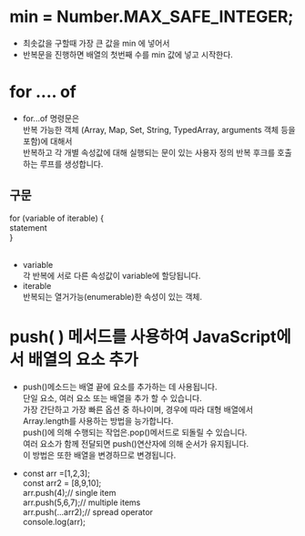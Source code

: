 # min = Number.MAX_SAFE_INTEGER;
- 최솟값을 구할때 가장 큰 값을 min 에 넣어서 
- 반복문을 진행하면 배열의 첫번째 수를 min 값에 넣고 시작한다.


# for .... of 
- for...of 명령문은 <br/>
반복 가능한 객체 (Array, Map, Set, String, TypedArray, arguments 객체 등을 포함)에 대해서 <br/>
반복하고 각 개별 속성값에 대해 실행되는 문이 있는 사용자 정의 반복 후크를 호출하는 루프를 생성합니다.


## 구문 

for (variable of iterable) {   <br/>
  statement  <br/>
} <br/><br/>

- variable <br/>
    각 반복에 서로 다른 속성값이 variable에 할당됩니다. <br/>
- iterable <br/>
    반복되는 열거가능(enumerable)한 속성이 있는 객체. <br/>


# push( ) 메서드를 사용하여 JavaScript에서 배열의 요소 추가
- push()메소드는 배열 끝에 요소를 추가하는 데 사용됩니다. <br/>
단일 요소, ​​여러 요소 또는 배열을 추가 할 수 있습니다. <br/>
가장 간단하고 가장 빠른 옵션 중 하나이며, 경우에 따라 대형 배열에서Array.length를 사용하는 방법을 능가합니다. <br/>
push()에 의해 수행되는 작업은.pop()메서드로 되돌릴 수 있습니다. <br/>
여러 요소가 함께 전달되면 push()연산자에 의해 순서가 유지됩니다. <br/>
이 방법은 또한 배열을 변경하므로 변경됩니다.

- const arr =[1,2,3]; <br/>
const arr2 = [8,9,10]; <br/>
arr.push(4);// single item <br/>
arr.push(5,6,7);// multiple items <br/>
arr.push(...arr2);// spread operator <br/>
console.log(arr); <br/>

